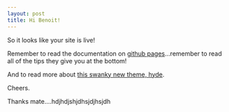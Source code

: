 ```yaml
---
layout: post
title: Hi Benoit!
---
```


So it looks like your site is live!

Remember to read the documentation on [github pages](https://pages.github.com/)...remember to read all of the tips they give you at the bottom!

And to read more about [this swanky new theme, hyde](https://github.com/poole/hyde#readme).

Cheers.

Thanks mate....hdjhdjshjdhsjdjhsjdh
